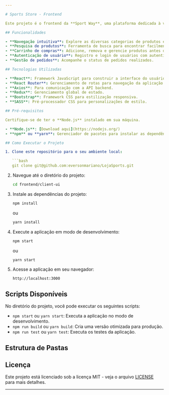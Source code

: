 ```yaml
---

# Sports Store - Frontend

Este projeto é o frontend da **Sport Way**, uma plataforma dedicada à venda de produtos esportivos, onde os usuários podem explorar e comprar itens para diversas modalidades esportivas. A interface do usuário foi construída com **React**, proporcionando uma experiência rápida, interativa e intuitiva.

## Funcionalidades

- **Navegação intuitiva**: Explore as diversas categorias de produtos esportivos.
- **Pesquisa de produtos**: Ferramenta de busca para encontrar facilmente os itens desejados.
- **Carrinho de compras**: Adicione, remova e gerencie produtos antes da compra.
- **Autenticação de usuário**: Registro e login de usuários com autenticação segura.
- **Gestão de pedidos**: Acompanhe o status de pedidos realizados.

## Tecnologias Utilizadas

- **React**: Framework JavaScript para construir a interface do usuário.
- **React Router**: Gerenciamento de rotas para navegação da aplicação.
- **Axios**: Para comunicação com a API backend.
- **Redux**: Gerenciamento global de estado.
- **Bootstrap**: Framework CSS para estilização responsiva.
- **SASS**: Pré-processador CSS para personalizações de estilo.

## Pré-requisitos

Certifique-se de ter o **Node.js** instalado em sua máquina.

- **Node.js**: [Download aqui](https://nodejs.org/)
- **npm** ou **yarn**: Gerenciador de pacotes para instalar as dependências.

## Como Executar o Projeto

1. Clone este repositório para o seu ambiente local:

   ```bash
   git clone git@github.com:eversonmariano/LojaSports.git
   ```

2. Navegue até o diretório do projeto:

   ```bash
   cd frontend/client-ui
   ```

3. Instale as dependências do projeto:

   ```bash
   npm install
   ```

   ou

   ```bash
   yarn install
   ```

4. Execute a aplicação em modo de desenvolvimento:

   ```bash
   npm start
   ```

   ou

   ```bash
   yarn start
   ```

5. Acesse a aplicação em seu navegador:

   ```
   http://localhost:3000
   ```

## Scripts Disponíveis

No diretório do projeto, você pode executar os seguintes scripts:

- `npm start` ou `yarn start`: Executa a aplicação no modo de desenvolvimento.
- `npm run build` ou `yarn build`: Cria uma versão otimizada para produção.
- `npm run test` ou `yarn test`: Executa os testes da aplicação.

## Estrutura de Pastas


## Licença

Este projeto está licenciado sob a licença MIT - veja o arquivo [LICENSE](LICENSE) para mais detalhes.

---
```


